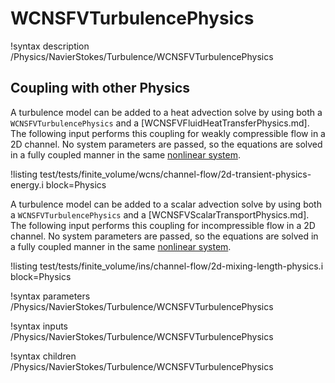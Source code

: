 # WCNSFVTurbulencePhysics

!syntax description /Physics/NavierStokes/Turbulence/WCNSFVTurbulencePhysics

## Coupling with other Physics

A turbulence model can be added to a heat advection solve by using both a `WCNSFVTurbulencePhysics` and a [WCNSFVFluidHeatTransferPhysics.md].
The following input performs this coupling for weakly compressible flow in a 2D channel.
No system parameters are passed, so the equations are solved in a fully coupled manner in the same [nonlinear system](systems/NonlinearSystem.md).

!listing test/tests/finite_volume/wcns/channel-flow/2d-transient-physics-energy.i block=Physics

A turbulence model can be added to a scalar advection solve by using both a `WCNSFVTurbulencePhysics` and a [WCNSFVScalarTransportPhysics.md].
The following input performs this coupling for incompressible flow in a 2D channel.
No system parameters are passed, so the equations are solved in a fully coupled manner in the same [nonlinear system](systems/NonlinearSystem.md).

!listing test/tests/finite_volume/ins/channel-flow/2d-mixing-length-physics.i block=Physics

!syntax parameters /Physics/NavierStokes/Turbulence/WCNSFVTurbulencePhysics

!syntax inputs /Physics/NavierStokes/Turbulence/WCNSFVTurbulencePhysics

!syntax children /Physics/NavierStokes/Turbulence/WCNSFVTurbulencePhysics

